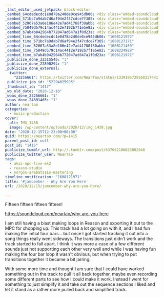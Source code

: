```yaml
---
_last_editor_used_jetpack: block-editor
_oembed_64cdedecdc1e0d78a240de0ce945db06: <div class="embed-soundcloud"><iframe title="Why Are You Here by NearTao" width="584" height="400" scrolling="no" frameborder="no" src="https://w.soundcloud.com/player/?visual=true&url=https%3A%2F%2Fapi.soundcloud.com%2Ftracks%2F948284887&show_artwork=true&maxwidth=584&maxheight=876&dnt=1"></iframe></div>
_oembed_571bc7a9dab7d6af94e2f47cdce7f385: <div class="embed-soundcloud"><iframe title="Why Are You Here by NearTao" width="500" height="400" scrolling="no" frameborder="no" src="https://w.soundcloud.com/player/?visual=true&url=https%3A%2F%2Fapi.soundcloud.com%2Ftracks%2F948284887&show_artwork=true&maxwidth=500&maxheight=750&dnt=1"></iframe></div>
_oembed_52067a53a8e106e42e7ad41788f30abb: <div class="embed-soundcloud"><iframe title="Why Are You Here by NearTao" width="750" height="400" scrolling="no" frameborder="no" src="https://w.soundcloud.com/player/?visual=true&url=https%3A%2F%2Fapi.soundcloud.com%2Ftracks%2F948284887&show_artwork=true&maxwidth=750&maxheight=1000&dnt=1"></iframe></div>
_oembed_75049d579c14ac4412e7192b7f1e5e82: <div class="embed-soundcloud"><iframe title="Yeeting It by NearTao" width="500" height="400" scrolling="no" frameborder="no" src="https://w.soundcloud.com/player/?visual=true&url=https%3A%2F%2Fapi.soundcloud.com%2Ftracks%2F949111792&show_artwork=true&maxwidth=500&maxheight=750&dnt=1"></iframe></div>
_oembed_b7ab4b042564b772047ad647a1f0d23a: <div class="embed-soundcloud"><iframe title="Why Are You Here by NearTao" width="776" height="400" scrolling="no" frameborder="no" src="https://w.soundcloud.com/player/?visual=true&url=https%3A%2F%2Fapi.soundcloud.com%2Ftracks%2F948284887&show_artwork=true&maxwidth=776&maxheight=1000&dnt=1"></iframe></div>
_oembed_time_64cdedecdc1e0d78a240de0ce945db06: "1608121972"
_oembed_time_571bc7a9dab7d6af94e2f47cdce7f385: "1608127171"
_oembed_time_52067a53a8e106e42e7ad41788f30abb: "1608121450"
_oembed_time_75049d579c14ac4412e7192b7f1e5e82: "1608224928"
_oembed_time_b7ab4b042564b772047ad647a1f0d23a: "1608121971"
_publicize_done_22315546: "1"
_publicize_done_22890294: "1"
_publicize_done_external:
  twitter:
    "23256661": https://twitter.com/NearTao/status/1339186729568317441
_publicize_job_id: "52294025995"
_thumbnail_id: "1417"
_wp_old_date: "2020-12-16"
_wpas_done_23256661: "1"
_wpas_done_24391465: "1"
author: neartao
categories:
  - music-production
cover:
  alt: IMG_1438
  image: /wp-content/uploads/2020/12/img_1438.jpg
date: "2020-12-15T12:23:00+00:00"
guid: https://neartao.com/?p=1415
parent_post_id: null
post_id: "1415"
publicize_tumblr_url: http://.tumblr.com/post/637662106028802048
publicize_twitter_user: NearTao
tags:
  - akai-mpc-live-mk2
  - reason-studio
  - yorgos-arabatzsis-mastering
timeline_notification: "1608121971"
title: '#jamcember - Why Are You Here'
url: /2020/12/15/jamcember-why-are-you-here/

---
```

Fifteen fifteen fifteen fifteen!

https://soundcloud.com/neartao/why-are-you-here

I am still having a blast making loops in Reason and exporting it out to the MPC for chopping up. This track had a lot going on with it, and I had fun making the initial four bars... but once I got started tracking it out into a song things really went sideways. The transitions just didn't work and the track started to fall apart. I think it was more a case of a few different sounds just not supporting each other very well and while I was having fun making the four bar loop it wasn't obvious, but when trying to put transitions together it became a bit jarring.

With some more time and thought I am sure that I could have worked something out in the track to pull it all back together, maybe even recording some different parts to see how I could make it work. Instead I went for something to just simplify it and take out the sequence sections I liked and let it stand as a rather more pulled back and simplified track.
